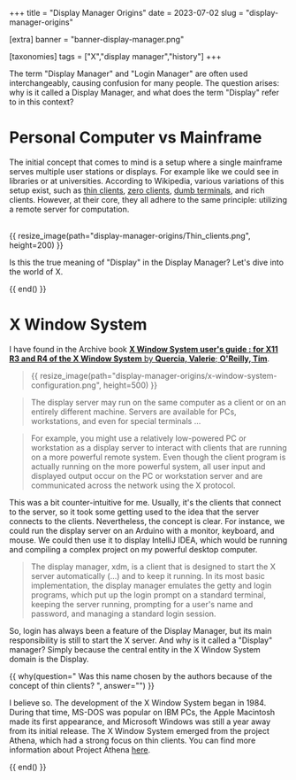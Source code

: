 +++
title = "Display Manager Origins"
date = 2023-07-02
slug = "display-manager-origins"

[extra]
banner = "banner-display-manager.png"

[taxonomies]
tags = ["X","display manager","history"]
+++

The term "Display Manager" and "Login Manager" are often used interchangeably,
causing confusion for many people. The question arises: why is it called a
Display Manager, and what does the term "Display" refer to in this context?

<!-- more -->

# Personal Computer vs Mainframe

The initial concept that comes to mind is a setup where a single mainframe
serves multiple user stations or displays. For example like we could see in
libraries or at universities. According to Wikipedia, various variations of this
setup exist, such as [thin clients](https://en.wikipedia.org/wiki/Thin_client),
[zero clients](https://en.wikipedia.org/wiki/Rich_client),
[dumb terminals](https://en.wikipedia.org/wiki/Computer_terminal#Dumb_terminal),
and rich clients. However, at their core, they all adhere to the same principle:
utilizing a remote server for computation.

<br />
{{ resize_image(path="display-manager-origins/Thin_clients.png", height=200) }}
<br />

Is this the true meaning of "Display" in the Display Manager? Let's dive into
the world of X.

{{ end() }}

# X Window System

I have found in the Archive book
[**X Window System user's guide : for X11 R3 and R4 of the X Window System** by **Quercia, Valerie**; **O'Reilly, Tim**](https://archive.org/details/xwindowsystem03quermiss/page/n31/mode/2up).

> {{ resize_image(path="display-manager-origins/x-window-system-configuration.png", height=500) }}

> The display server may run on the same computer as a client or on an entirely
> different machine. Servers are available for PCs, workstations, and even for
> special terminals ...

> For example, you might use a relatively low-powered PC or workstation as a
> display server to interact with clients that are running on a more powerful
> remote system. Even though the client program is actually running on the more
> powerful system, all user input and displayed output occur on the PC or
> workstation server and are communicated across the network using the X
> protocol.

This was a bit counter-intuitive for me. Usually, it's the clients that connect
to the server, so it took some getting used to the idea that the server connects
to the clients. Nevertheless, the concept is clear. For instance, we could run
the display server on an Arduino with a monitor, keyboard, and mouse. We could
then use it to display IntelliJ IDEA, which would be running and compiling a
complex project on my powerful desktop computer.

> The display manager, xdm, is a client that is designed to start the X server
> automatically (...) and to keep it running. In its most basic implementation,
> the display manager emulates the getty and login programs, which put up the
> login prompt on a standard terminal, keeping the server running, prompting for
> a user's name and password, and managing a standard login session.

So, login has always been a feature of the Display Manager, but its main
responsibility is still to start the X server. And why is it called a "Display"
manager? Simply because the central entity in the X Window System domain is the
Display.

{{ why(question="
Was this name chosen by the authors because of the concept of thin clients?
", answer="") }}

I believe so. The development of the X Window System began in 1984. During that
time, MS-DOS was popular on IBM PCs, the Apple Macintosh made its first
appearance, and Microsoft Windows was still a year away from its initial
release. The X Window System emerged from the project Athena, which had a strong
focus on thin clients. You can find more information about Project Athena
[here](https://en.wikipedia.org/wiki/Project_Athena).

{{ end() }}
